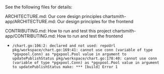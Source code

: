 See the following files for details:

ARCHITECTURE.md: Our core design principles
chartsmith-app/ARCHITECTURE.md: Our design principles for the frontend

CONTRIBUTING.md: How to run and test this project
chartsmith-app/CONTRIBUTING.md: How to run and test the frontend

- `/chart.go:106:2: declared and not used: repoUrl
pkg/workspace/chart.go:169:41: cannot use conn (variable of type *pgxpool.Conn) as *pgxpool.Pool value in argument to updatePublishStatus
pkg/workspace/chart.go:178:40: cannot use conn (variable of type *pgxpool.Conn) as *pgxpool.Pool value in argument to updatePublishStatus
make: *** [build] Error 1`